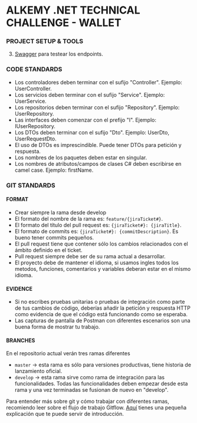 # ALKEMY .NET TECHNICAL CHALLENGE - WALLET

### PROJECT SETUP & TOOLS
3. [Swagger](https://swagger.io/) para testear los endpoints.

### CODE STANDARDS
- Los controladores deben terminar con el sufijo "Controller". Ejemplo: UserController.
- Los servicios deben terminar con el sufijo "Service". Ejemplo: UserService.
- Los repositorios deben terminar con el sufijo "Repository". Ejemplo: UserRepository.
- Las interfaces deben comenzar con el prefijo "I". Ejemplo: IUserRepository.
- Los DTOs deben terminar con el sufijo "Dto". Ejemplo: UserDto, UserRequestDto.
- El uso de DTOs es imprescindible. Puede tener DTOs para petición y respuesta.
- Los nombres de los paquetes deben estar en singular.
- Los nombres de atributos/campos de clases C# deben escribirse en camel case. Ejemplo: firstName.

### GIT STANDARDS

#### FORMAT
- Crear siempre la rama desde develop
- El formato del nombre de la rama es: `feature/{jiraTicket#}`.
- El formato del título del pull request es: `{jiraTicket#}: {jiraTitle}`.
- El formato de commits es: `{jiraTicket#}: {commitDescription}`. Es bueno tener commits pequeños.
- El pull request tiene que contener sólo los cambios relacionados con el ámbito definido en el ticket.
- Pull request siempre debe ser de su rama actual a desarrollar.
- El proyecto debe de mantener el idioma, si usamos ingles todos los metodos, funciones, comentarios y variables deberan estar en el mismo idioma.

#### EVIDENCE
- Si no escribes pruebas unitarias o pruebas de integración como parte de tus cambios de código, deberías añadir la petición y respuesta HTTP como evidencia de que el código está funcionando como se esperaba.
- Las capturas de pantalla de Postman con diferentes escenarios son una buena forma de mostrar tu trabajo.

#### BRANCHES
En el repositorio actual verán tres ramas diferentes
- `master` -> esta rama es sólo para versiones productivas, tiene historia de lanzamiento oficial.
- `develop` -> esta rama sirve como rama de integración para las funcionalidades. Todas las funcionalidades deben empezar desde esta rama y una vez terminadas se fusionan de nuevo en "develop".

Para entender más sobre git y cómo trabajar con diferentes ramas, recomiendo leer sobre el flujo de trabajo Gitflow. [Aquí](https://www.atlassian.com/git/tutorials/comparing-workflows/gitflow-workflow) tienes una pequeña explicación que te puede servir de introducción.

